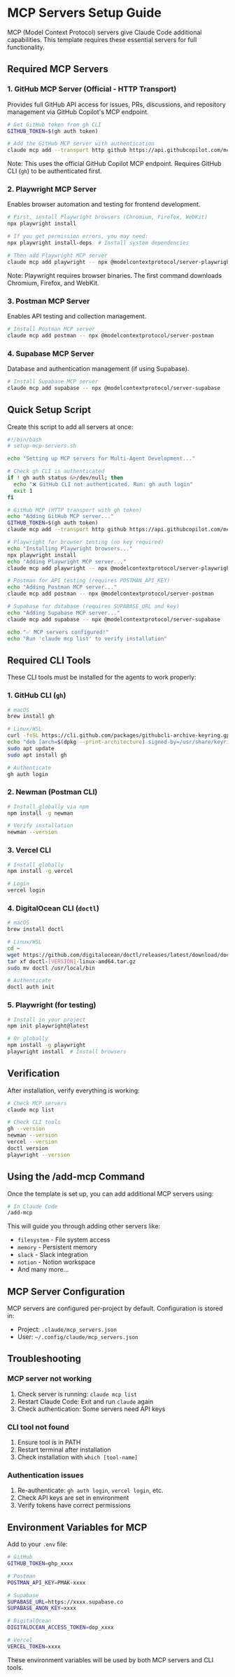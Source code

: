# MCP Servers Setup Guide

MCP (Model Context Protocol) servers give Claude Code additional capabilities. This template requires these essential servers for full functionality.

## Required MCP Servers

### 1. GitHub MCP Server (Official - HTTP Transport)
Provides full GitHub API access for issues, PRs, discussions, and repository management via GitHub Copilot's MCP endpoint.

```bash
# Get GitHub token from gh CLI
GITHUB_TOKEN=$(gh auth token)

# Add the GitHub MCP server with authentication
claude mcp add --transport http github https://api.githubcopilot.com/mcp -H "Authorization: Bearer $GITHUB_TOKEN"
```

Note: This uses the official GitHub Copilot MCP endpoint. Requires GitHub CLI (`gh`) to be authenticated first.

### 2. Playwright MCP Server
Enables browser automation and testing for frontend development.

```bash
# First, install Playwright browsers (Chromium, Firefox, WebKit)
npx playwright install

# If you get permission errors, you may need:
npx playwright install-deps  # Install system dependencies

# Then add Playwright MCP server
claude mcp add playwright -- npx @modelcontextprotocol/server-playwright
```

Note: Playwright requires browser binaries. The first command downloads Chromium, Firefox, and WebKit.

### 3. Postman MCP Server
Enables API testing and collection management.

```bash
# Install Postman MCP server
claude mcp add postman -- npx @modelcontextprotocol/server-postman
```

### 4. Supabase MCP Server
Database and authentication management (if using Supabase).

```bash
# Install Supabase MCP server
claude mcp add supabase -- npx @modelcontextprotocol/server-supabase
```

## Quick Setup Script

Create this script to add all servers at once:

```bash
#!/bin/bash
# setup-mcp-servers.sh

echo "Setting up MCP servers for Multi-Agent Development..."

# Check gh CLI is authenticated
if ! gh auth status &>/dev/null; then
  echo "❌ GitHub CLI not authenticated. Run: gh auth login"
  exit 1
fi

# GitHub MCP (HTTP transport with gh token)
echo "Adding GitHub MCP server..."
GITHUB_TOKEN=$(gh auth token)
claude mcp add --transport http github https://api.githubcopilot.com/mcp -H "Authorization: Bearer $GITHUB_TOKEN"

# Playwright for browser testing (no key required)
echo "Installing Playwright browsers..."
npx playwright install
echo "Adding Playwright MCP server..."
claude mcp add playwright -- npx @modelcontextprotocol/server-playwright

# Postman for API testing (requires POSTMAN_API_KEY)
echo "Adding Postman MCP server..."
claude mcp add postman -- npx @modelcontextprotocol/server-postman

# Supabase for database (requires SUPABASE_URL and key)
echo "Adding Supabase MCP server..."
claude mcp add supabase -- npx @modelcontextprotocol/server-supabase

echo "✅ MCP servers configured!"
echo "Run 'claude mcp list' to verify installation"
```

## Required CLI Tools

These CLI tools must be installed for the agents to work properly:

### 1. GitHub CLI (`gh`)
```bash
# macOS
brew install gh

# Linux/WSL
curl -fsSL https://cli.github.com/packages/githubcli-archive-keyring.gpg | sudo dd of=/usr/share/keyrings/githubcli-archive-keyring.gpg
echo "deb [arch=$(dpkg --print-architecture) signed-by=/usr/share/keyrings/githubcli-archive-keyring.gpg] https://cli.github.com/packages stable main" | sudo tee /etc/apt/sources.list.d/github-cli.list > /dev/null
sudo apt update
sudo apt install gh

# Authenticate
gh auth login
```

### 2. Newman (Postman CLI)
```bash
# Install globally via npm
npm install -g newman

# Verify installation
newman --version
```

### 3. Vercel CLI
```bash
# Install globally
npm install -g vercel

# Login
vercel login
```

### 4. DigitalOcean CLI (`doctl`)
```bash
# macOS
brew install doctl

# Linux/WSL
cd ~
wget https://github.com/digitalocean/doctl/releases/latest/download/doctl-[VERSION]-linux-amd64.tar.gz
tar xf doctl-[VERSION]-linux-amd64.tar.gz
sudo mv doctl /usr/local/bin

# Authenticate
doctl auth init
```

### 5. Playwright (for testing)
```bash
# Install in your project
npm init playwright@latest

# Or globally
npm install -g playwright
playwright install  # Install browsers
```

## Verification

After installation, verify everything is working:

```bash
# Check MCP servers
claude mcp list

# Check CLI tools
gh --version
newman --version
vercel --version
doctl version
playwright --version
```

## Using the /add-mcp Command

Once the template is set up, you can add additional MCP servers using:

```bash
# In Claude Code
/add-mcp
```

This will guide you through adding other servers like:
- `filesystem` - File system access
- `memory` - Persistent memory
- `slack` - Slack integration
- `notion` - Notion workspace
- And many more...

## MCP Server Configuration

MCP servers are configured per-project by default. Configuration is stored in:
- Project: `.claude/mcp_servers.json`
- User: `~/.config/claude/mcp_servers.json`

## Troubleshooting

### MCP server not working
1. Check server is running: `claude mcp list`
2. Restart Claude Code: Exit and run `claude` again
3. Check authentication: Some servers need API keys

### CLI tool not found
1. Ensure tool is in PATH
2. Restart terminal after installation
3. Check installation with `which [tool-name]`

### Authentication issues
1. Re-authenticate: `gh auth login`, `vercel login`, etc.
2. Check API keys are set in environment
3. Verify tokens have correct permissions

## Environment Variables for MCP

Add to your `.env` file:
```bash
# GitHub
GITHUB_TOKEN=ghp_xxxx

# Postman
POSTMAN_API_KEY=PMAK-xxxx

# Supabase
SUPABASE_URL=https://xxxx.supabase.co
SUPABASE_ANON_KEY=xxxx

# DigitalOcean
DIGITALOCEAN_ACCESS_TOKEN=dop_xxxx

# Vercel
VERCEL_TOKEN=xxxx
```

These environment variables will be used by both MCP servers and CLI tools.